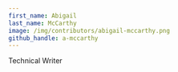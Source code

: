 ```yaml
---
first_name: Abigail
last_name: McCarthy
image: /img/contributors/abigail-mccarthy.png
github_handle: a-mccarthy
---
```

Technical Writer
